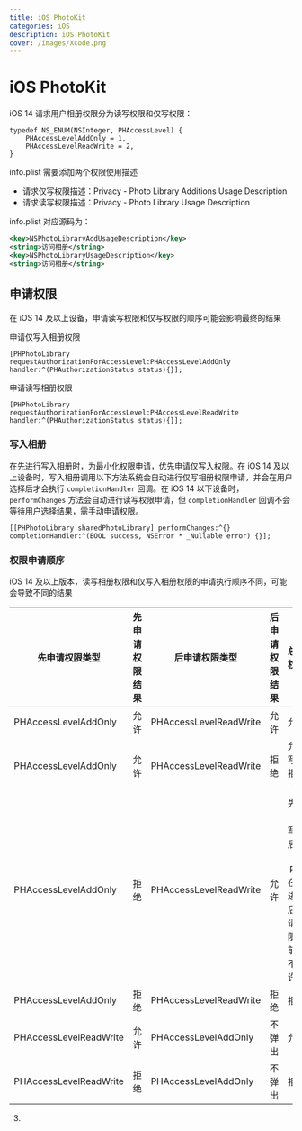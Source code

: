 ```yaml
---
title: iOS PhotoKit
categories: iOS
description: iOS PhotoKit
cover: /images/Xcode.png
---
```


# iOS PhotoKit

iOS 14 请求用户相册权限分为读写权限和仅写权限：
```objc
typedef NS_ENUM(NSInteger, PHAccessLevel) {
    PHAccessLevelAddOnly = 1,
    PHAccessLevelReadWrite = 2,
}
```

info.plist 需要添加两个权限使用描述

- 请求仅写权限描述：Privacy - Photo Library Additions Usage Description
- 请求读写权限描述：Privacy - Photo Library Usage Description

info.plist 对应源码为：

```xml
<key>NSPhotoLibraryAddUsageDescription</key>
<string>访问相册</string>
<key>NSPhotoLibraryUsageDescription</key>
<string>访问相册</string>
```

## 申请权限

在 iOS 14 及以上设备，申请读写权限和仅写权限的顺序可能会影响最终的结果

申请仅写入相册权限
```objc
[PHPhotoLibrary requestAuthorizationForAccessLevel:PHAccessLevelAddOnly handler:^(PHAuthorizationStatus status){}];
```

申请读写相册权限
```objc
[PHPhotoLibrary requestAuthorizationForAccessLevel:PHAccessLevelReadWrite handler:^(PHAuthorizationStatus status){}];
```

### 写入相册

在先进行写入相册时，为最小化权限申请，优先申请仅写入权限。在 iOS 14 及以上设备时，写入相册调用以下方法系统会自动进行仅写相册权限申请，并会在用户选择后才会执行 `completionHandler` 回调。在 iOS 14 以下设备时，`performChanges` 方法会自动进行读写权限申请，但 `completionHandler` 回调不会等待用户选择结果，需手动申请权限。

```objc
[[PHPhotoLibrary sharedPhotoLibrary] performChanges:^{} completionHandler:^(BOOL success, NSError * _Nullable error) {}];
```

### 权限申请顺序

iOS 14 及以上版本，读写相册权限和仅写入相册权限的申请执行顺序不同，可能会导致不同的结果

| 先申请权限类型 | 先申请权限结果 | 后申请权限类型 | 后申请权限结果 | 总体权限 |
|---|:-:|---|:-:|:-:|
| PHAccessLevelAddOnly | 允许 | PHAccessLevelReadWrite | 允许 | 允许 |
| PHAccessLevelAddOnly | 允许 | PHAccessLevelReadWrite | 拒绝 | 允许写，拒绝读 |
| PHAccessLevelAddOnly | 拒绝 | PHAccessLevelReadWrite | 允许 | 先拒绝写，后允许<br>PS: 在未进行后申请权限未前，不允许写 |
| PHAccessLevelAddOnly | 拒绝 | PHAccessLevelReadWrite | 拒绝 | 拒绝 |
| PHAccessLevelReadWrite | 允许 | PHAccessLevelAddOnly | 不弹出 | 允许 |
| PHAccessLevelReadWrite | 拒绝 | PHAccessLevelAddOnly | 不弹出 | 拒绝 |

3. 